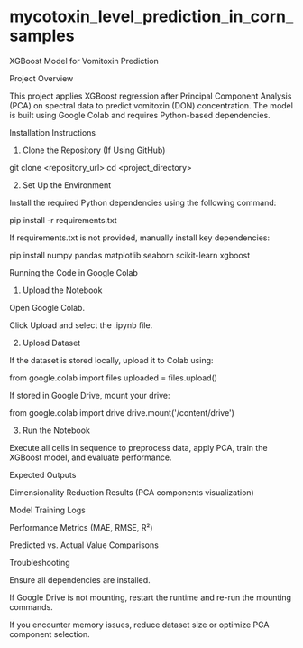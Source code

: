 # mycotoxin_level_prediction_in_corn_samples

XGBoost Model for Vomitoxin Prediction

Project Overview

This project applies XGBoost regression after Principal Component Analysis (PCA) on spectral data to predict vomitoxin (DON) concentration. The model is built using Google Colab and requires Python-based dependencies.

Installation Instructions

1. Clone the Repository (If Using GitHub)

git clone <repository_url>
cd <project_directory>

2. Set Up the Environment

Install the required Python dependencies using the following command:

pip install -r requirements.txt

If requirements.txt is not provided, manually install key dependencies:

pip install numpy pandas matplotlib seaborn scikit-learn xgboost

Running the Code in Google Colab

1. Upload the Notebook

Open Google Colab.

Click Upload and select the .ipynb file.

2. Upload Dataset

If the dataset is stored locally, upload it to Colab using:

from google.colab import files
uploaded = files.upload()

If stored in Google Drive, mount your drive:

from google.colab import drive
drive.mount('/content/drive')

3. Run the Notebook

Execute all cells in sequence to preprocess data, apply PCA, train the XGBoost model, and evaluate performance.

Expected Outputs

Dimensionality Reduction Results (PCA components visualization)

Model Training Logs

Performance Metrics (MAE, RMSE, R²)

Predicted vs. Actual Value Comparisons

Troubleshooting

Ensure all dependencies are installed.

If Google Drive is not mounting, restart the runtime and re-run the mounting commands.

If you encounter memory issues, reduce dataset size or optimize PCA component selection.

